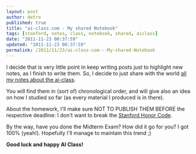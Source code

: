 ```yaml
---
layout: post
author: detro
published: true
title: "ai-class.com - My shared Notebook"
tags: [stanford, notes, class, notebook, shared, aiclass]
date: "2011-11-23 00:37:59"
updated: "2011-11-23 00:37:59"
permalink: /2011/11/23/ai-class-com---My-shared-Notebook
---
```


I decide that is very little point in keep writing posts just to highlight new notes, as I finish to write them. So, I decide to just share with the world [all my notes about the ai-class](https://www.evernote.com/pub/detro/aiclass).

You will find them in (sort of) chronological order, and will give also an idea on how I studied so far (as every material I produced is in there).

About the homework, I'll make sure NOT TO PUBLISH THEM BEFORE the respective deadline: I don't want to break the [Stanford Honor Code](http://ed.stanford.edu/academics/masters-handbook/honor-code).

By the way, have you done the Midterm Exam? How did it go for you? I got 100% (yeah!). Hopefully I'll manage to maintain this trend ;)

**Good luck and happy AI Class!**
